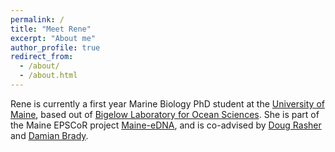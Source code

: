 ```yaml
---
permalink: /
title: "Meet Rene"
excerpt: "About me"
author_profile: true
redirect_from: 
  - /about/
  - /about.html
---
```


Rene is currently a first year Marine Biology PhD student at the [University of Maine](https://https://umaine.edu/), based out of [Bigelow Laboratory for Ocean Sciences](https://www.bigelow.org//). She is part of the Maine EPSCoR project [Maine-eDNA](https://umaine.edu/edna/), and is co-advised by [Doug Rasher](https://www.bigelow.org/about/people/drasher.html) and [Damian Brady](https://umaine.edu/marine/people/damian-c-brady/).